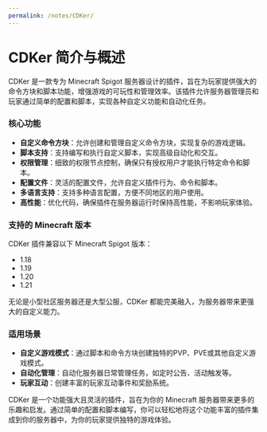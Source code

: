 ```yaml
---
permalink: /notes/CDKer/
---
```


# CDKer 简介与概述

CDKer 是一款专为 Minecraft Spigot 服务器设计的插件，旨在为玩家提供强大的命令方块和脚本功能，增强游戏的可玩性和管理效率。该插件允许服务器管理员和玩家通过简单的配置和脚本，实现各种自定义功能和自动化任务。

### 核心功能

- **自定义命令方块**：允许创建和管理自定义命令方块，实现复杂的游戏逻辑。
- **脚本支持**：支持编写和执行自定义脚本，实现高级自动化和交互。
- **权限管理**：细致的权限节点控制，确保只有授权用户才能执行特定命令和脚本。
- **配置文件**：灵活的配置文件，允许自定义插件行为、命令和脚本。
- **多语言支持**：支持多种语言配置，方便不同地区的用户使用。
- **高性能**：优化代码，确保插件在服务器运行时保持高性能，不影响玩家体验。

### 支持的 Minecraft 版本

CDKer 插件兼容以下 Minecraft Spigot 版本：
- 1.18
- 1.19
- 1.20
- 1.21

无论是小型社区服务器还是大型公服，CDKer 都能完美融入，为服务器带来更强大的自定义能力。

### 适用场景

- **自定义游戏模式**：通过脚本和命令方块创建独特的PVP、PVE或其他自定义游戏模式。
- **自动化管理**：自动化服务器日常管理任务，如定时公告、活动触发等。
- **玩家互动**：创建丰富的玩家互动事件和奖励系统。

CDKer 是一个功能强大且灵活的插件，旨在为你的 Minecraft 服务器带来更多的乐趣和启发。通过简单的配置和脚本编写，你可以轻松地将这个功能丰富的插件集成到你的服务器中，为你的玩家提供独特的游戏体验。